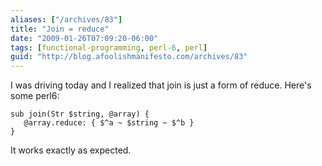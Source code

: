 ```yaml
---
aliases: ["/archives/83"]
title: "Join = reduce"
date: "2009-01-26T07:09:20-06:00"
tags: [functional-programming, perl-6, perl]
guid: "http://blog.afoolishmanifesto.com/archives/83"
---
```

I was driving today and I realized that join is just a form of reduce. Here's some perl6:

    sub join(Str $string, @array) {
       @array.reduce: { $^a ~ $string ~ $^b }
    }

It works exactly as expected.
